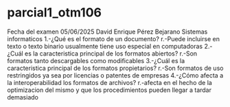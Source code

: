 # parcial1_otm106
Fecha del examen 05/06/2025
David Enrique Pérez Bejarano 
Sistemas informaticos 
1.-¿Qué es el formato de un documento?
r.-Puede incluirse en texto o texto binario usualmente tiene uso especial en computadoras
2.-¿Cuál es la caracteristica principal de los formatos abiertos?
r.-Son formatos tanto descargables como modificables
3.-¿Cuál es la caracteristica principal de los formatos propietarios?
r.-Son formatos de uso restringidos ya sea por licencias o patentes de empresas
4.-¿Cómo afecta a la interoperabilidad los formatos de archivos?
r.-afecta en el hecho de la optimizacion del mismo y que los procedimientos pueden llegar a tardar demasiado
